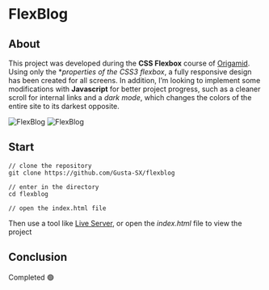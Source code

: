 # FlexBlog

## About
This project was developed during the **CSS Flexbox** course of [Origamid](https://www.origamid.com/). Using only the **properties of the **CSS3* flexbox**, a fully responsive design has been created for all screens. In addition, I’m looking to implement some modifications with **Javascript** for better project progress, such as a cleaner scroll for internal links and a *dark mode*, which changes the colors of the entire site to its darkest opposite.

![FlexBlog](https://i.imgur.com/abG9x2Q.jpg)
![FlexBlog](https://i.imgur.com/GuMmxEy.jpg)

## Start
```
// clone the repository
git clone https://github.com/Gusta-SX/flexblog

// enter in the directory
cd flexblog

// open the index.html file
```
Then use a tool like [Live Server](https://marketplace.visualstudio.com/items?itemName=ritwickdey.LiveServer), or open the *index.html* file to view the project


## Conclusion
Completed 🟢
